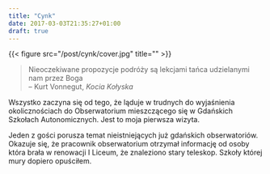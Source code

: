 ```yaml
---
title: "Cynk"
date: 2017-03-03T21:35:27+01:00
draft: true
---
```

{{< figure src="/post/cynk/cover.jpg" title="" >}}

> Nieoczekiwane propozycje podróży są lekcjami tańca udzielanymi nam przez Boga <br>– Kurt Vonnegut, _Kocia Kołyska_

Wszystko zaczyna się od tego, że ląduje w trudnych do wyjaśnienia okolicznościach do Obserwatorium mieszczącego się w Gdańskich Szkołach Autonomicznych. Jest to moja pierwsza wizyta.

Jeden z gości porusza temat nieistniejących już gdańskich obserwatoriów. Okazuje się, że pracownik obserwatorium otrzymał informację od osoby która brała w renowacji I Liceum, że znaleziono stary teleskop. Szkoły której mury dopiero opuściłem.